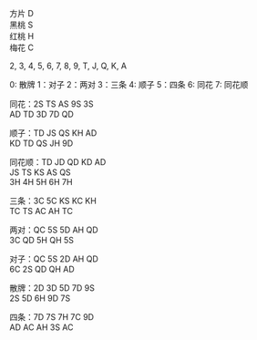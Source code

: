 方片 D  
黑桃 S  
红桃 H  
梅花 C  

2, 3, 4, 5, 6, 7, 8, 9, T, J, Q, K, A  

0: 散牌   1：对子  2：两对  3：三条  4: 顺子  5：四条 6: 同花  7: 同花顺  

同花：2S TS AS 9S 3S  
       AD TD 3D 7D QD  

顺子：TD JS QS KH AD  
       KD TD QS JH 9D  

同花顺：TD JD QD KD AD  
         JS TS KS AS QS  
         3H 4H 5H 6H 7H  

三条：3C 5C KS KC KH  
        TC TS AC AH TC  

两对：QC 5S 5D AH QD  
         3C QD 5H QH 5S  

对子：QC 5S 2D AH QD  
        6C 2S QD QH AD  

散牌：2D 3D 5D 7D 9S  
        2S 5D 6H 9D 7S  

四条：7D 7S 7H 7C 9D  
        AD AC AH 3S AC